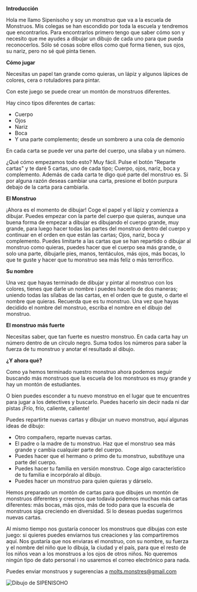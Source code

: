 **Introducción**

Hola me llamo Sipenisoho y soy un monstruo que va a la escuela de Monstruos. Mis colegas se han escondido por toda la escuela y tendremos que encontrarlos. Para encontrarlos primero tengo que saber cómo son y necesito que me ayudes a dibujar un dibujo de cada uno para que pueda reconocerlos. Sólo sé cosas sobre ellos como qué forma tienen, sus ojos, su nariz, pero no sé qué pinta tienen.

**Cómo jugar**

Necesitas un papel tan grande como quieras, un lápiz y algunos lápices de colores, cera o rotuladores para pintar.

Con este juego se puede crear un montón de monstruos diferentes.

Hay cinco tipos diferentes de cartas:

- Cuerpo
- Ojos
- Nariz
- Boca
- Y una parte complemento; desde un sombrero a una cola de demonio

En cada carta se puede ver una parte del cuerpo, una sílaba y un número.

¿Qué cómo empezamos todo esto? Muy fácil. Pulse el botón &quot;Reparte cartas&quot; y te daré 5 cartas, uno de cada tipo; Cuerpo, ojos, nariz, boca y complemento. Además de cada carta te digo qué parte del monstruo es. Si por alguna razón deseas cambiar una carta, presione el botón purpura debajo de la carta para cambiarla.

**El Monstruo**

¡Ahora es el momento de dibujar! Coge el papel y el lápiz y comienza a dibujar. Puedes empezar con la parte del cuerpo que quieras, aunque una buena forma de empezar a dibujar es dibujando el cuerpo grande, muy grande, para luego hacer todas las partes del monstruo dentro del cuerpo y continuar en el orden en que están las cartas; Ojos, nariz, boca y complemento. Puedes limitarte a las cartas que se han repartido o dibujar al monstruo como quieras, puedes hacer que el cuerpo sea más grande, o solo una parte, dibujarle pies, manos, tentáculos, más ojos, más bocas, lo que te guste y hacer que tu monstruo sea más feliz o más terrorífico.

**Su nombre**

Una vez que hayas terminado de dibujar y pintar al monstruo con los colores, tienes que darle un nombre i puedes hacerlo de dos maneras; uniendo todas las sílabas de las cartas, en el orden que te guste, o darte el nombre que quieras. Recuerda que es tu monstruo. Una vez que hayas decidido el nombre del monstruo, escriba el nombre en el dibujo del monstruo.

**El monstruo más fuerte**

Necesitas saber, que tan fuerte es nuestro monstruo. En cada carta hay un número dentro de un círculo negro. Suma todos los números para saber la fuerza de tu monstruo y anotar el resultado al dibujo.

**¿Y ahora qué?**

Como ya hemos terminado nuestro monstruo ahora podemos seguir buscando más monstruos que la escuela de los monstruos es muy grande y hay un montón de estudiantes.

O bien puedes esconder a tu nuevo monstruo en el lugar que te encuentres para jugar a los detectives y buscarlo. Puedes hacerlo sin decir nada ni dar pistas ¡Frío, frío, caliente, caliente!

Puedes repartirte nuevas cartas y dibujar un nuevo monstruo, aquí algunas ideas de dibujo:

- Otro compañero, reparte nuevas cartas.
- El padre o la madre de tu monstruo. Haz que el monstruo sea más grande y cambia cualquier parte del cuerpo.
- Puedes hacer que el hermano o primo de tu monstruo, substituye una parte del cuerpo.
- Puedes hacer tu familia en versión monstruo. Coge algo característico de tu familia e incorpóralo al dibujo.
- Puedes hacer un monstruo para quien quieras y dárselo.

Hemos preparado un montón de cartas para que dibujes un montón de monstruos diferentes y creemos que todavía podemos muchas más cartas diferentes: más bocas, más ojos, más de todo para que la escuela de monstruos siga creciendo en diversidad. Si lo deseas puedas sugerirnos nuevas cartas.

Al mismo tiempo nos gustaría conocer los monstruos que dibujas con este juego: si quieres puedes enviarnos tus creaciones y las compartiremos aquí. Nos gustaría que nos enviaras el monstruo, con su nombre, su fuerza y el nombre del niño que lo dibuja, la ciudad y el país, para que el resto de los niños vean a los monstruos a los ojos de otros niños. No queremos ningún tipo de dato personal i no usaremos el correo electrónico para nada.

Puedes enviar monstruos y sugerencias a [molts.monstres@gmail.com](mailto:molts.monstres@gmail.com)

![Dibujo de SIPENISOHO](https://hokenh.github.io/monstres/assets/monsters/sipenisoho.jpg "SIPENISOHO")
